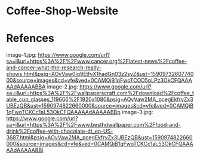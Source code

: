 # Coffee-Shop-Website

# Refences

image-1.jpg: https://www.google.com/url?sa=i&url=https%3A%2F%2Fwww.cancer.org%2Flatest-news%2Fcoffee-and-cancer-what-the-research-really-shows.html&psig=AOvVaw0iq9EtfvX1hadGn03z2syZ&ust=1590973260774000&source=images&cd=vfe&ved=0CAMQjB1qFwoTCOD5pLPz3OkCFQAAAAAdAAAAABBA
image-2.jpg: https://www.google.com/url?sa=i&url=https%3A%2F%2Fwallpaperscraft.com%2Fdownload%2Fcoffee_table_cup_glasses_119666%2F1920x1080&psig=AOvVaw2MA_pcegEkfrvZx3UBEzQB&ust=1590974822660000&source=images&cd=vfe&ved=0CAMQjB1qFwoTCKCc1aL53OkCFQAAAAAdAAAAABBp
image-3.jpg: https://www.google.com/url?sa=i&url=https%3A%2F%2Fwww.besthdwallpaper.com%2Ffood-and-drink%2Fcoffee-with-chocolate-dt_en-US-3687.html&psig=AOvVaw2MA_pcegEkfrvZx3UBEzQB&ust=1590974822660000&source=images&cd=vfe&ved=0CAMQjB1qFwoTCKCc1aL53OkCFQAAAAAdAAAAABBi
